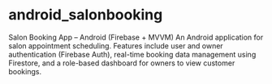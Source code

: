 # android_salonbooking
Salon Booking App – Android (Firebase + MVVM) An Android application for salon appointment scheduling. Features include user and owner authentication (Firebase Auth), real-time booking data management using Firestore, and a role-based dashboard for owners to view customer bookings.
